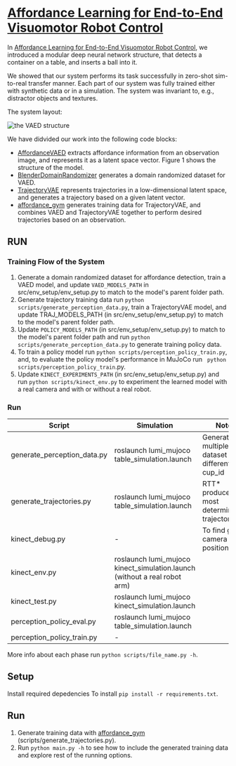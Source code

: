# [Affordance Learning for End-to-End Visuomotor Robot Control](TODO)

In [Affordance Learning for End-to-End Visuomotor Robot Control](TODO), we introduced a modular deep neural network structure, 
that detects a container on a table, and inserts a ball into it.

We showed that our system performs its task successfully in zero-shot sim-to-real transfer manner.
Each part of our system was fully trained either with synthetic data or in a simulation.
The system was invariant to, e.g., distractor objects and textures.

The system layout:

![the VAED structure](images/trajvae.png?raw=true)

We have didvided our work into the following code blocks:

* [AffordanceVAED](https://github.com/gamleksi/AffordanceVAED) extracts affordance information from an observation image, and represents it as a latent space vector. 
Figure 1 shows the structure of the model.
* [BlenderDomainRandomizer](https://github.com/gamleksi/BlenderDomainRandomizer) generates  a domain randomized dataset for VAED.
* [TrajectoryVAE](https://github.com/gamleksi/TrajectoryVAE) represents trajectories in a low-dimensional latent space, and generates a trajectory based on a given latent vector.
* [affordance_gym](https://github.com/gamleksi/affordance_gym) generates training data for TrajectoryVAE, and combines VAED and TrajectoryVAE together to perform desired trajectories based on an observation.

## RUN


###  Training Flow of the System

1) Generate a domain randomized dataset for affordance detection, train a VAED model, and update ```VAED_MODELS_PATH``` in src/env_setup/env_setup.py to match to the model's parent folder path.
2) Generate trajectory training data run ```python scripts/generate_perception_data.py```, train a TrajectoryVAE model, and update TRAJ_MODELS_PATH (in src/env_setup/env_setup.py) to match to the model's parent folder path.
3) Update ```POLICY_MODELS_PATH``` (in src/env_setup/env_setup.py) to match to the model's parent folder path and run ```python scripts/generate_perception_data.py``` to generate training policy data.
4) To train a policy model run ```python scripts/perception_policy_train.py```, and, to evaluate the policy model's performance in MuJoCo run ``` python scripts/perception_policy_train```.py.
5) Update ```KINECT_EXPERIMENTS_PATH``` (in src/env_setup/env_setup.py) and run ```python scripts/kinect_env.py``` to experiment the learned model with a real camera and with or without a real robot.

### Run

|Script|Simulation|Note|
|---|---|---|
|generate_perception_data.py|roslaunch lumi_mujoco table_simulation.launch|Generate multiple dataset with different cup_id|
|generate_trajectories.py|roslaunch lumi_mujoco table_simulation.launch|RTT* produced most deterministic trajectories|
|kinect_debug.py|-|To find good camera position.|
|kinect_env.py|roslaunch lumi_mujoco kinect_simulation.launch (without a real robot arm)||
|kinect_test.py|roslaunch lumi_mujoco kinect_simulation.launch||
|perception_policy_eval.py|roslaunch lumi_mujoco table_simulation.launch||
|perception_policy_train.py|-||

More info about each phase run ``` python scripts/file_name.py -h ```.

## Setup

Install required depedencies To install ```pip install -r requirements.txt```.

## Run

1) Generate training data with [affordance_gym](https://github.com/gamleksi/affordance_gym) (scripts/generate_trajectories.py).
3) Run ```python main.py -h``` to see how to include the generated training data and explore rest of the running options.
